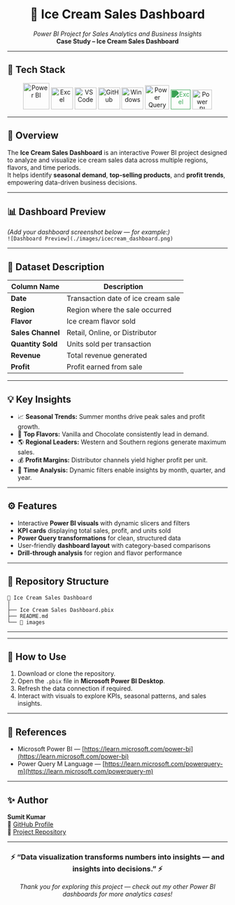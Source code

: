 <h1 align="center">🍦 Ice Cream Sales Dashboard</h1>
<p align="center">
  <i>Power BI Project for Sales Analytics and Business Insights</i><br>
  <b>Case Study – Ice Cream Sales Dashboard</b>
</p>

---

## 🧰 Tech Stack
<p align="center">
 <!-- Power BI -->
  <img src="https://github.com/microsoft/PowerBI-Icons/raw/main/SVG/Power-BI.svg" width="60" alt="Power BI"/>
  <!-- Excel -->
  <img src="https://upload.wikimedia.org/wikipedia/commons/7/7f/Microsoft_Office_Excel_%282019–present%29.svg" width="50" alt="Excel"/>
  <!-- VS Code -->
  <img src="https://cdn.jsdelivr.net/gh/devicons/devicon/icons/vscode/vscode-original.svg" width="50" alt="VS Code"/>
  <!-- GitHub -->
  <img src="https://cdn.jsdelivr.net/gh/devicons/devicon/icons/github/github-original.svg" width="50" alt="GitHub"/>
  <!-- Windows -->
  <img src="https://cdn.jsdelivr.net/gh/devicons/devicon/icons/windows8/windows8-original.svg" width="50" alt="Windows"/>
  <!-- Power Query -->
  <img src="https://raw.githubusercontent.com/microsoft/PowerBI-Icons/main/SVG/Power-Query.svg" width="55" alt="Power Query"/>
  <img src="https://cdn.jsdelivr.net/gh/simple-icons/simple-icons/icons/microsoftexcel.svg" width="45" height="45" alt="Excel" style="filter: invert(52%) sepia(96%) saturate(322%) hue-rotate(83deg) brightness(90%) contrast(85%);"/>
  <img src="https://upload.wikimedia.org/wikipedia/commons/c/cf/New_Power_BI_Logo.svg" width="45" height="45" alt="Power BI"/> 
</p>

---

## 📘 Overview
The **Ice Cream Sales Dashboard** is an interactive Power BI project designed to analyze and visualize ice cream sales data across multiple regions, flavors, and time periods.  
It helps identify **seasonal demand**, **top-selling products**, and **profit trends**, empowering data-driven business decisions.

---

## 📊 Dashboard Preview
*(Add your dashboard screenshot below — for example:)*  
`![Dashboard Preview](./images/icecream_dashboard.png)`

---

## 🧩 Dataset Description
| Column Name | Description |
|--------------|-------------|
| **Date** | Transaction date of ice cream sale |
| **Region** | Region where the sale occurred |
| **Flavor** | Ice cream flavor sold |
| **Sales Channel** | Retail, Online, or Distributor |
| **Quantity Sold** | Units sold per transaction |
| **Revenue** | Total revenue generated |
| **Profit** | Profit earned from sale |

---

## 💡 Key Insights
- 📈 **Seasonal Trends:** Summer months drive peak sales and profit growth.  
- 🍨 **Top Flavors:** Vanilla and Chocolate consistently lead in demand.  
- 🌎 **Regional Leaders:** Western and Southern regions generate maximum sales.  
- 💰 **Profit Margins:** Distributor channels yield higher profit per unit.  
- 📅 **Time Analysis:** Dynamic filters enable insights by month, quarter, and year.

---

## ⚙️ Features
- Interactive **Power BI visuals** with dynamic slicers and filters  
- **KPI cards** displaying total sales, profit, and units sold  
- **Power Query transformations** for clean, structured data  
- User-friendly **dashboard layout** with category-based comparisons  
- **Drill-through analysis** for region and flavor performance  

---

## 📂 Repository Structure

```
📁 Ice Cream Sales Dashboard
│
├── Ice Cream Sales Dashboard.pbix
├── README.md
└── 📁 images
```
---

---

## 🚀 How to Use
1. Download or clone the repository.  
2. Open the `.pbix` file in **Microsoft Power BI Desktop**.  
3. Refresh the data connection if required.  
4. Interact with visuals to explore KPIs, seasonal patterns, and sales insights.

---

## 🔗 References
- Microsoft Power BI — [https://learn.microsoft.com/power-bi](https://learn.microsoft.com/power-bi)  
- Power Query M Language — [https://learn.microsoft.com/powerquery-m](https://learn.microsoft.com/powerquery-m)

---

## ✨ Author
**Sumit Kumar**  
📎 [GitHub Profile](https://github.com/suku-na)  
📂 [Project Repository](https://github.com/suku-na/PowerBI-Projects)

---

<h3 align="center">⚡ “Data visualization transforms numbers into insights — and insights into decisions.” ⚡</h3>
<p align="center">
<em>Thank you for exploring this project — check out my other Power BI dashboards for more analytics cases!</em>
</p>

